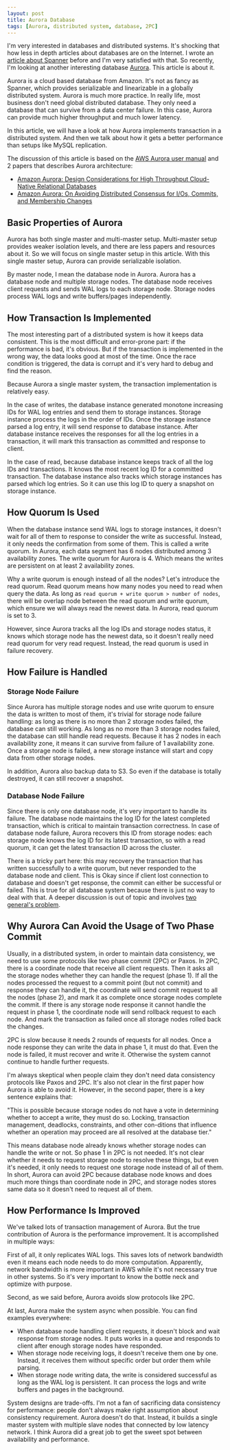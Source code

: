 ```yaml
---
layout: post
title: Aurora Database
tags: [Aurora, distributed system, database, 2PC]
---
```


I'm very interested in databases and distributed systems. It's shocking that how less in depth articles about databases are on the Internet. I wrote an [article about Spanner](/2018-07-29-A-Review-on-Spanner-and-Open-Source-Implementations.html) before and I'm very satisfied with that. So recently, I'm looking at another interesting database [Aurora](https://aws.amazon.com/rds/aurora/). This article is about it.

Aurora is a cloud based database from Amazon. It's not as fancy as Spanner, which provides serializable and linearizable in a globally distributed system. Aurora is much more practice. In really life, most business don't need global distributed database. They only need a database that can survive from a data center failure. In this case, Aurora can provide much higher throughput and much lower latency.

In this article, we will have a look at how Aurora implements transaction in a distributed system. And then we talk about how it gets a better performance than setups like MySQL replication.

The discussion of this article is based on the [AWS Aurora user manual](https://docs.aws.amazon.com/AmazonRDS/latest/AuroraUserGuide/CHAP_AuroraOverview.html) and 2 papers that describes Aurora architecture: 

* [Amazon Aurora: Design Considerations for High Throughput Cloud-Native Relational Databases](https://media.amazonwebservices.com/blog/2017/aurora-design-considerations-paper.pdf)
* [Amazon Aurora: On Avoiding Distributed Consensus for I/Os, Commits, and Membership Changes](https://dl.acm.org/doi/abs/10.1145/3183713.3196937)

## Basic Properties of Aurora

Aurora has both single master and multi-master setup. Multi-master setup provides weaker isolation levels, and there are less papers and resources about it. So we will focus on single master setup in this article. With this single master setup, Aurora can provide serializable isolation.

By master node, I mean the database node in Aurora. Aurora has a database node and multiple storage nodes. The database node receives client requests and sends WAL logs to each storage node. Storage nodes process WAL logs and write buffers/pages independently.

## How Transaction Is Implemented

The most interesting part of a distributed system is how it keeps data consistent. This is the most difficult and error-prone part:  if the performance is bad, it's obvious. But if the transaction is implemented in the wrong way, the data looks good at most of the time. Once the race condition is triggered, the data is corrupt and it's very hard to debug and find the reason.

Because Aurora a single master system, the transaction implementation is relatively easy.

In the case of writes, the database instance generated monotone increasing IDs for WAL log entries and send them to storage instances. Storage instance process the logs in the order of IDs. Once the storage instance parsed a log entry, it will send response to database instance. After database instance receives the responses for all the log entries in a transaction, it will mark this transaction as committed and response to client.

In the case of read, because database instance keeps track of all the log IDs and transactions. It knows the most recent log ID for a committed transaction. The database instance also tracks which storage instances has parsed which log entries. So it can use this log ID to query a snapshot on storage instance.

## How Quorum Is Used

When the database instance send WAL logs to storage instances, it doesn't wait for all of them to response to consider the write as successful. Instead, it only needs the confirmation from some of them. This is called a write quorum. In Aurora, each data segment has 6 nodes distributed among 3 availability zones. The write quorum for Aurora is 4. Which means the writes are persistent on at least 2 availability zones.

Why a write quorum is enough instead of all the nodes? Let's introduce the read quorum. Read quorum means how many nodes you need to read when query the data. As long as `read quorum + write quorum > number of nodes`, there will be overlap node between the read quorum and write quorum, which ensure we will always read the newest data. In Aurora, read quorum is set to 3.

However, since Aurora tracks all the log IDs and storage nodes status, it knows which storage node has the newest data, so it doesn't really need read quorum for very read request. Instead, the read quorum is used in failure recovery.

## How Failure is Handled

### Storage Node Failure

Since Aurora has multiple storage nodes and use write quorum to ensure the data is written to most of them, it's trivial for storage node failure handling: as long as there is no more than 2 storage nodes failed, the database can still working. As long as no more than 3 storage nodes failed, the database can still handle read requests. Because it has 2 nodes in each availability zone, it means it can survive from failure of 1 availability zone. Once a storage node is failed, a new storage instance will start and copy data from other storage nodes.

In addition, Aurora also backup data to S3. So even if the database is totally destroyed, it can still recover a snapshot.

### Database Node Failure

Since there is only one database node, it's very important to handle its failure. The database node maintains the log ID for the latest completed transaction, which is critical to maintain transaction correctness. In case of database node failure, Aurora recovers this ID from storage nodes: each storage node knows the log ID for its latest transaction, so with a read quorum, it can get the latest transaction ID across the cluster.

There is a tricky part here: this may recovery the transaction that has written successfully to a write quorum, but never responded to the database node and client. This is Okay since if client lost connection to database and doesn't get response, the commit can either be successful or failed. This is true for all database system because there is just no way to deal with that. A deeper discussion is out of topic and involves [two general's problem](https://en.wikipedia.org/wiki/Two_Generals%27_Problem).

## Why Aurora Can Avoid the Usage of Two Phase Commit

Usually, in a distributed system, in order to maintain data consistency, we need to use some protocols like two phase commit (2PC) or Paxos. In 2PC, there is a coordinate node that receive all client requests. Then it asks all the storage nodes whether they can handle the request (phase 1). If all the nodes processed the request to a commit point (but not commit) and response they can handle it, the coordinate will send commit request to all the nodes (phase 2), and mark it as complete once storage nodes complete the commit. If there is any storage node response it cannot handle the request in phase 1, the coordinate node will send rollback request to each node. And mark the transaction as failed once all storage nodes rolled back the changes.

2PC is slow because it needs 2 rounds of requests for all nodes. Once a node response they can write the data in phase 1, it must do that. Even the node is failed, it must recover and write it. Otherwise the system cannot continue to handle further requests.

I'm always skeptical when people claim they don't need data consistency protocols like Paxos and 2PC. It's also not clear in the first paper how Aurora is able to avoid it. However, in the second paper, there is a key sentence explains that:

"This is possible because storage nodes do not have a vote in determining whether to accept a write, they must do so. Locking, transaction management, deadlocks, constraints, and other con-ditions that influence whether an operation may proceed are all resolved at the database tier."

This means database node already knows whether storage nodes can handle the write or not. So phase 1 in 2PC is not needed. It's not clear whether it needs to request storage node to resolve these things, but even it's needed, it only needs to request one storage node instead of all of them. In short, Aurora can avoid 2PC because database node knows and does much more things than coordinate node in 2PC, and storage nodes stores same data so it doesn't need to request all of them.

## How Performance Is Improved

We've talked lots of transaction management of Aurora. But the true contribution of Aurora is the performance improvement. It is accomplished in multiple ways:

First of all, it only replicates WAL logs. This saves lots of network bandwidth even it means each node needs to do more computation. Apparently, network bandwidth is more important in AWS while it's not necessary true in other systems. So it's very important to know the bottle neck and optimize with purpose.

Second, as we said before, Aurora avoids slow protocols like 2PC.

At last, Aurora make the system async when possible. You can find examples everywhere:

* When database node handling client requests, it doesn't block and wait response from storage nodes. It puts works in a queue and responds to client after enough storage nodes have responded.
* When storage node receiving logs, it doesn't receive them one by one. Instead, it receives them without specific order but order them while parsing.
* When storage node writing data, the write is considered successful as long as the WAL log is persistent. It can process the logs and write buffers and pages in the background.

System designs are trade-offs. I'm not a fan of sacrificing data consistency for performance: people don't always make right assumption about consistency requirement. Aurora doesn't do that. Instead, it builds a single master system with multiple slave nodes that connected by low latency network. I think Aurora did a great job to get the sweet spot between availability and performance.
